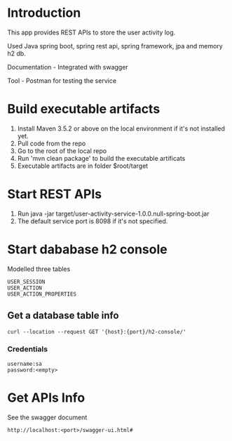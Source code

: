 # Introduction 
This app provides REST APIs to store the user activity log.

Used Java spring boot, spring rest api, spring framework, jpa and memory h2 db.

Documentation - Integrated with swagger

Tool - Postman for testing the service


# Build executable artifacts
1. Install Maven 3.5.2 or above on the local environment if it's not installed yet.
2. Pull code from the repo
3. Go to the root of the local repo
4. Run 'mvn clean package' to build the executable artificats
5. Executable artifacts are in folder $root/target

# Start REST APIs
1. Run java -jar target/user-activity-service-1.0.0.null-spring-boot.jar
3. The default service port is 8098 if it's not specified.

# Start dababase h2 console

Modelled three tables
```
USER_SESSION
USER_ACTION
USER_ACTION_PROPERTIES
```

## Get a database table info
```
curl --location --request GET '{host}:{port}/h2-console/'
```
### Credentials
```
username:sa
password:<empty>
```

# Get APIs Info
See the swagger document
```
http://localhost:<port>/swagger-ui.html#
```